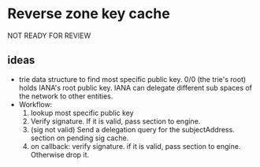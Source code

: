 # Reverse zone key cache
NOT READY FOR REVIEW

## ideas
- trie data structure to find most specific public key. 0/0 (the trie's root) holds IANA's root
  public key. IANA can delegate different sub spaces of the network to other entities.
- Workflow:
  1. lookup most specific public key
  2. Verify signature. If it is valid, pass section to engine.
  3. (sig not valid) Send a delegation query for the subjectAddress. section on pending sig cache.
  4. on callback: verify signature. if it is valid, pass section to engine. Otherwise drop it.